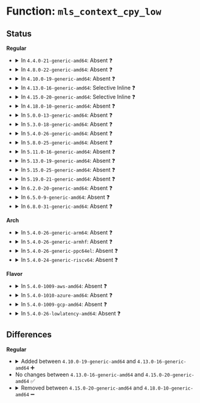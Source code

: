 # Function: <code>mls_context_cpy_low</code>

## Status
<b>Regular</b>
<ul>
<li>
<details>
<summary>In <code>4.4.0-21-generic-amd64</code>: Absent ❓</summary>

```json
{
  "name": "mls_context_cpy_low",
  "collision_type": "Unique Static",
  "inline_type": "Full",
  "funcs": [
    {
      "addr": 18446744071582369665,
      "name": "mls_context_cpy_low",
      "external": false,
      "loc": "security/selinux/ss/context.h:60",
      "file": "security/selinux/ss/mls.c",
      "inline": "declared, inlined",
      "caller_inline": [
        "security/selinux/ss/mls.c:mls_compute_sid",
        "security/selinux/ss/mls.c:mls_compute_sid",
        "security/selinux/ss/mls.c:mls_compute_sid"
      ],
      "caller_func": []
    }
  ],
  "symbols": []
}
```
</details>
</li>
<li>
<details>
<summary>In <code>4.8.0-22-generic-amd64</code>: Absent ❓</summary>

```json
{
  "name": "mls_context_cpy_low",
  "collision_type": "Unique Static",
  "inline_type": "Full",
  "funcs": [
    {
      "addr": 18446744071582590816,
      "name": "mls_context_cpy_low",
      "external": false,
      "loc": "security/selinux/ss/context.h:60",
      "file": "security/selinux/ss/mls.c",
      "inline": "declared, inlined",
      "caller_inline": [
        "security/selinux/ss/mls.c:mls_compute_sid",
        "security/selinux/ss/mls.c:mls_compute_sid",
        "security/selinux/ss/mls.c:mls_compute_sid"
      ],
      "caller_func": []
    }
  ],
  "symbols": []
}
```
</details>
</li>
<li>
<details>
<summary>In <code>4.10.0-19-generic-amd64</code>: Absent ❓</summary>

```json
{
  "name": "mls_context_cpy_low",
  "collision_type": "Unique Static",
  "inline_type": "Full",
  "funcs": [
    {
      "addr": 18446744071582684048,
      "name": "mls_context_cpy_low",
      "external": false,
      "loc": "security/selinux/ss/context.h:60",
      "file": "security/selinux/ss/mls.c",
      "inline": "declared, inlined",
      "caller_inline": [
        "security/selinux/ss/mls.c:mls_compute_sid",
        "security/selinux/ss/mls.c:mls_compute_sid",
        "security/selinux/ss/mls.c:mls_compute_sid"
      ],
      "caller_func": []
    }
  ],
  "symbols": []
}
```
</details>
</li>
<li>
<details>
<summary>In <code>4.13.0-16-generic-amd64</code>: Selective Inline ❓</summary>

```c
int mls_context_cpy_low(struct context * dst, struct context * src)
```

```json
{
  "name": "mls_context_cpy_low",
  "collision_type": "Unique Static",
  "inline_type": "Selective",
  "funcs": [
    {
      "addr": 18446744071582776719,
      "name": "mls_context_cpy_low",
      "external": false,
      "loc": "security/selinux/ss/context.h:60",
      "file": "security/selinux/ss/mls.c",
      "inline": "declared, inlined",
      "caller_inline": [
        "security/selinux/ss/mls.c:mls_compute_sid",
        "security/selinux/ss/mls.c:mls_compute_sid"
      ],
      "caller_func": [
        "security/selinux/ss/mls.c:mls_compute_sid",
        "security/selinux/ss/mls.c:mls_compute_sid"
      ]
    }
  ],
  "symbols": [
    {
      "addr": 18446744071582772880,
      "name": "mls_context_cpy_low",
      "section": ".text",
      "bind": "STB_LOCAL",
      "size": 114
    }
  ]
}
```
</details>
</li>
<li>
<details>
<summary>In <code>4.15.0-20-generic-amd64</code>: Selective Inline ❓</summary>

```c
int mls_context_cpy_low(struct context * dst, struct context * src)
```

```json
{
  "name": "mls_context_cpy_low",
  "collision_type": "Unique Static",
  "inline_type": "Selective",
  "funcs": [
    {
      "addr": 18446744071582932783,
      "name": "mls_context_cpy_low",
      "external": false,
      "loc": "security/selinux/ss/context.h:61",
      "file": "security/selinux/ss/mls.c",
      "inline": "declared, inlined",
      "caller_inline": [
        "security/selinux/ss/mls.c:mls_compute_sid",
        "security/selinux/ss/mls.c:mls_compute_sid"
      ],
      "caller_func": [
        "security/selinux/ss/mls.c:mls_compute_sid",
        "security/selinux/ss/mls.c:mls_compute_sid"
      ]
    }
  ],
  "symbols": [
    {
      "addr": 18446744071582928944,
      "name": "mls_context_cpy_low",
      "section": ".text",
      "bind": "STB_LOCAL",
      "size": 114
    }
  ]
}
```
</details>
</li>
<li>
<details>
<summary>In <code>4.18.0-10-generic-amd64</code>: Absent ❓</summary>

```json
{
  "name": "mls_context_cpy_low",
  "collision_type": "Unique Static",
  "inline_type": "Full",
  "funcs": [
    {
      "addr": 18446744071583132741,
      "name": "mls_context_cpy_low",
      "external": false,
      "loc": "security/selinux/ss/context.h:61",
      "file": "security/selinux/ss/mls.c",
      "inline": "declared, inlined",
      "caller_inline": [
        "security/selinux/ss/mls.c:mls_compute_sid",
        "security/selinux/ss/mls.c:mls_compute_sid",
        "security/selinux/ss/mls.c:mls_compute_sid",
        "security/selinux/ss/mls.c:mls_compute_sid"
      ],
      "caller_func": []
    }
  ],
  "symbols": []
}
```
</details>
</li>
<li>
<details>
<summary>In <code>5.0.0-13-generic-amd64</code>: Absent ❓</summary>

```json
{
  "name": "mls_context_cpy_low",
  "collision_type": "Unique Static",
  "inline_type": "Full",
  "funcs": [
    {
      "addr": 18446744071583248693,
      "name": "mls_context_cpy_low",
      "external": false,
      "loc": "security/selinux/ss/context.h:61",
      "file": "security/selinux/ss/mls.c",
      "inline": "declared, inlined",
      "caller_inline": [
        "security/selinux/ss/mls.c:mls_compute_sid",
        "security/selinux/ss/mls.c:mls_compute_sid",
        "security/selinux/ss/mls.c:mls_compute_sid",
        "security/selinux/ss/mls.c:mls_compute_sid"
      ],
      "caller_func": []
    }
  ],
  "symbols": []
}
```
</details>
</li>
<li>
<details>
<summary>In <code>5.3.0-18-generic-amd64</code>: Absent ❓</summary>

```json
{
  "name": "mls_context_cpy_low",
  "collision_type": "Unique Static",
  "inline_type": "Full",
  "funcs": [
    {
      "addr": 18446744071583435783,
      "name": "mls_context_cpy_low",
      "external": false,
      "loc": "security/selinux/ss/context.h:61",
      "file": "security/selinux/ss/mls.c",
      "inline": "declared, inlined",
      "caller_inline": [
        "security/selinux/ss/mls.c:mls_compute_sid",
        "security/selinux/ss/mls.c:mls_compute_sid",
        "security/selinux/ss/mls.c:mls_compute_sid",
        "security/selinux/ss/mls.c:mls_compute_sid"
      ],
      "caller_func": []
    }
  ],
  "symbols": []
}
```
</details>
</li>
<li>
<details>
<summary>In <code>5.4.0-26-generic-amd64</code>: Absent ❓</summary>

```json
{
  "name": "mls_context_cpy_low",
  "collision_type": "Unique Static",
  "inline_type": "Full",
  "funcs": [
    {
      "addr": 18446744071583541687,
      "name": "mls_context_cpy_low",
      "external": false,
      "loc": "security/selinux/ss/context.h:61",
      "file": "security/selinux/ss/mls.c",
      "inline": "declared, inlined",
      "caller_inline": [
        "security/selinux/ss/mls.c:mls_compute_sid",
        "security/selinux/ss/mls.c:mls_compute_sid",
        "security/selinux/ss/mls.c:mls_compute_sid",
        "security/selinux/ss/mls.c:mls_compute_sid"
      ],
      "caller_func": []
    }
  ],
  "symbols": []
}
```
</details>
</li>
<li>
<details>
<summary>In <code>5.8.0-25-generic-amd64</code>: Absent ❓</summary>

```json
{
  "name": "mls_context_cpy_low",
  "collision_type": "Unique Static",
  "inline_type": "Full",
  "funcs": [
    {
      "addr": 18446744071583890960,
      "name": "mls_context_cpy_low",
      "external": false,
      "loc": "security/selinux/ss/context.h:61",
      "file": "security/selinux/ss/mls.c",
      "inline": "declared, inlined",
      "caller_inline": [
        "security/selinux/ss/mls.c:mls_compute_sid",
        "security/selinux/ss/mls.c:mls_compute_sid",
        "security/selinux/ss/mls.c:mls_compute_sid",
        "security/selinux/ss/mls.c:mls_compute_sid"
      ],
      "caller_func": []
    }
  ],
  "symbols": []
}
```
</details>
</li>
<li>
<details>
<summary>In <code>5.11.0-16-generic-amd64</code>: Absent ❓</summary>

```json
{
  "name": "mls_context_cpy_low",
  "collision_type": "Unique Static",
  "inline_type": "Full",
  "funcs": [
    {
      "addr": 18446744071584011066,
      "name": "mls_context_cpy_low",
      "external": false,
      "loc": "security/selinux/ss/context.h:61",
      "file": "security/selinux/ss/mls.c",
      "inline": "declared, inlined",
      "caller_inline": [
        "security/selinux/ss/mls.c:mls_compute_sid",
        "security/selinux/ss/mls.c:mls_compute_sid",
        "security/selinux/ss/mls.c:mls_compute_sid",
        "security/selinux/ss/mls.c:mls_compute_sid"
      ],
      "caller_func": []
    }
  ],
  "symbols": []
}
```
</details>
</li>
<li>
<details>
<summary>In <code>5.13.0-19-generic-amd64</code>: Absent ❓</summary>

```json
{
  "name": "mls_context_cpy_low",
  "collision_type": "Unique Static",
  "inline_type": "Full",
  "funcs": [
    {
      "addr": 18446744071584039129,
      "name": "mls_context_cpy_low",
      "external": false,
      "loc": "security/selinux/ss/context.h:61",
      "file": "security/selinux/ss/mls.c",
      "inline": "declared, inlined",
      "caller_inline": [
        "security/selinux/ss/mls.c:mls_compute_sid",
        "security/selinux/ss/mls.c:mls_compute_sid",
        "security/selinux/ss/mls.c:mls_compute_sid",
        "security/selinux/ss/mls.c:mls_compute_sid"
      ],
      "caller_func": []
    }
  ],
  "symbols": []
}
```
</details>
</li>
<li>
<details>
<summary>In <code>5.15.0-25-generic-amd64</code>: Absent ❓</summary>

```json
{
  "name": "mls_context_cpy_low",
  "collision_type": "Unique Static",
  "inline_type": "Full",
  "funcs": [
    {
      "addr": 18446744071584410249,
      "name": "mls_context_cpy_low",
      "external": false,
      "loc": "security/selinux/ss/context.h:61",
      "file": "security/selinux/ss/mls.c",
      "inline": "declared, inlined",
      "caller_inline": [
        "security/selinux/ss/mls.c:mls_compute_sid",
        "security/selinux/ss/mls.c:mls_compute_sid",
        "security/selinux/ss/mls.c:mls_compute_sid",
        "security/selinux/ss/mls.c:mls_compute_sid"
      ],
      "caller_func": []
    }
  ],
  "symbols": []
}
```
</details>
</li>
<li>
<details>
<summary>In <code>5.19.0-21-generic-amd64</code>: Absent ❓</summary>

```json
{
  "name": "mls_context_cpy_low",
  "collision_type": "Unique Static",
  "inline_type": "Full",
  "funcs": [
    {
      "addr": 18446744071585037269,
      "name": "mls_context_cpy_low",
      "external": false,
      "loc": "security/selinux/ss/context.h:61",
      "file": "security/selinux/ss/mls.c",
      "inline": "declared, inlined",
      "caller_inline": [
        "security/selinux/ss/mls.c:mls_compute_sid",
        "security/selinux/ss/mls.c:mls_compute_sid",
        "security/selinux/ss/mls.c:mls_compute_sid",
        "security/selinux/ss/mls.c:mls_compute_sid"
      ],
      "caller_func": []
    }
  ],
  "symbols": []
}
```
</details>
</li>
<li>
<details>
<summary>In <code>6.2.0-20-generic-amd64</code>: Absent ❓</summary>

```json
{
  "name": "mls_context_cpy_low",
  "collision_type": "Unique Static",
  "inline_type": "Full",
  "funcs": [
    {
      "addr": 18446744071585755845,
      "name": "mls_context_cpy_low",
      "external": false,
      "loc": "security/selinux/ss/context.h:61",
      "file": "security/selinux/ss/mls.c",
      "inline": "declared, inlined",
      "caller_inline": [
        "security/selinux/ss/mls.c:mls_compute_sid",
        "security/selinux/ss/mls.c:mls_compute_sid",
        "security/selinux/ss/mls.c:mls_compute_sid",
        "security/selinux/ss/mls.c:mls_compute_sid"
      ],
      "caller_func": []
    }
  ],
  "symbols": []
}
```
</details>
</li>
<li>
<details>
<summary>In <code>6.5.0-9-generic-amd64</code>: Absent ❓</summary>

```json
{
  "name": "mls_context_cpy_low",
  "collision_type": "Unique Static",
  "inline_type": "Full",
  "funcs": [
    {
      "addr": 18446744071585986521,
      "name": "mls_context_cpy_low",
      "external": false,
      "loc": "security/selinux/ss/context.h:61",
      "file": "security/selinux/ss/mls.c",
      "inline": "declared, inlined",
      "caller_inline": [
        "security/selinux/ss/mls.c:mls_compute_sid",
        "security/selinux/ss/mls.c:mls_compute_sid",
        "security/selinux/ss/mls.c:mls_compute_sid"
      ],
      "caller_func": []
    }
  ],
  "symbols": []
}
```
</details>
</li>
<li>
<details>
<summary>In <code>6.8.0-31-generic-amd64</code>: Absent ❓</summary>

```json
{
  "name": "mls_context_cpy_low",
  "collision_type": "Unique Static",
  "inline_type": "Full",
  "funcs": [
    {
      "addr": 18446744071586233849,
      "name": "mls_context_cpy_low",
      "external": false,
      "loc": "security/selinux/ss/context.h:61",
      "file": "security/selinux/ss/mls.c",
      "inline": "declared, inlined",
      "caller_inline": [
        "security/selinux/ss/mls.c:mls_compute_sid",
        "security/selinux/ss/mls.c:mls_compute_sid",
        "security/selinux/ss/mls.c:mls_compute_sid"
      ],
      "caller_func": []
    }
  ],
  "symbols": []
}
```
</details>
</li>
</ul>
<b>Arch</b>
<ul>
<li>
<details>
<summary>In <code>5.4.0-26-generic-arm64</code>: Absent ❓</summary>

```json
{
  "name": "mls_context_cpy_low",
  "collision_type": "Unique Static",
  "inline_type": "Full",
  "funcs": [
    {
      "addr": 18446603336495312672,
      "name": "mls_context_cpy_low",
      "external": false,
      "loc": "security/selinux/ss/context.h:61",
      "file": "security/selinux/ss/mls.c",
      "inline": "declared, inlined",
      "caller_inline": [
        "security/selinux/ss/mls.c:mls_compute_sid",
        "security/selinux/ss/mls.c:mls_compute_sid",
        "security/selinux/ss/mls.c:mls_compute_sid",
        "security/selinux/ss/mls.c:mls_compute_sid"
      ],
      "caller_func": []
    }
  ],
  "symbols": []
}
```
</details>
</li>
<li>
<details>
<summary>In <code>5.4.0-26-generic-armhf</code>: Absent ❓</summary>

```json
{
  "name": "mls_context_cpy_low",
  "collision_type": "Unique Static",
  "inline_type": "Full",
  "funcs": [
    {
      "addr": 3228691108,
      "name": "mls_context_cpy_low",
      "external": false,
      "loc": "security/selinux/ss/context.h:61",
      "file": "security/selinux/ss/mls.c",
      "inline": "declared, inlined",
      "caller_inline": [
        "security/selinux/ss/mls.c:mls_compute_sid",
        "security/selinux/ss/mls.c:mls_compute_sid",
        "security/selinux/ss/mls.c:mls_compute_sid",
        "security/selinux/ss/mls.c:mls_compute_sid"
      ],
      "caller_func": []
    }
  ],
  "symbols": []
}
```
</details>
</li>
<li>
<details>
<summary>In <code>5.4.0-26-generic-ppc64el</code>: Absent ❓</summary>

```json
{
  "name": "mls_context_cpy_low",
  "collision_type": "Unique Static",
  "inline_type": "Full",
  "funcs": [
    {
      "addr": 13835058055289302256,
      "name": "mls_context_cpy_low",
      "external": false,
      "loc": "security/selinux/ss/context.h:61",
      "file": "security/selinux/ss/mls.c",
      "inline": "declared, inlined",
      "caller_inline": [
        "security/selinux/ss/mls.c:mls_compute_sid",
        "security/selinux/ss/mls.c:mls_compute_sid",
        "security/selinux/ss/mls.c:mls_compute_sid",
        "security/selinux/ss/mls.c:mls_compute_sid"
      ],
      "caller_func": []
    }
  ],
  "symbols": []
}
```
</details>
</li>
<li>
<details>
<summary>In <code>5.4.0-24-generic-riscv64</code>: Absent ❓</summary>

```json
{
  "name": "mls_context_cpy_low",
  "collision_type": "Unique Static",
  "inline_type": "Full",
  "funcs": [
    {
      "addr": 18446743936274529318,
      "name": "mls_context_cpy_low",
      "external": false,
      "loc": "security/selinux/ss/context.h:61",
      "file": "security/selinux/ss/mls.c",
      "inline": "declared, inlined",
      "caller_inline": [
        "security/selinux/ss/mls.c:mls_compute_sid",
        "security/selinux/ss/mls.c:mls_compute_sid",
        "security/selinux/ss/mls.c:mls_compute_sid",
        "security/selinux/ss/mls.c:mls_compute_sid"
      ],
      "caller_func": []
    }
  ],
  "symbols": []
}
```
</details>
</li>
</ul>
<b>Flavor</b>
<ul>
<li>
<details>
<summary>In <code>5.4.0-1009-aws-amd64</code>: Absent ❓</summary>

```json
{
  "name": "mls_context_cpy_low",
  "collision_type": "Unique Static",
  "inline_type": "Full",
  "funcs": [
    {
      "addr": 18446744071583510423,
      "name": "mls_context_cpy_low",
      "external": false,
      "loc": "security/selinux/ss/context.h:61",
      "file": "security/selinux/ss/mls.c",
      "inline": "declared, inlined",
      "caller_inline": [
        "security/selinux/ss/mls.c:mls_compute_sid",
        "security/selinux/ss/mls.c:mls_compute_sid",
        "security/selinux/ss/mls.c:mls_compute_sid",
        "security/selinux/ss/mls.c:mls_compute_sid"
      ],
      "caller_func": []
    }
  ],
  "symbols": []
}
```
</details>
</li>
<li>
<details>
<summary>In <code>5.4.0-1010-azure-amd64</code>: Absent ❓</summary>

```json
{
  "name": "mls_context_cpy_low",
  "collision_type": "Unique Static",
  "inline_type": "Full",
  "funcs": [
    {
      "addr": 18446744071583447479,
      "name": "mls_context_cpy_low",
      "external": false,
      "loc": "security/selinux/ss/context.h:61",
      "file": "security/selinux/ss/mls.c",
      "inline": "declared, inlined",
      "caller_inline": [
        "security/selinux/ss/mls.c:mls_compute_sid",
        "security/selinux/ss/mls.c:mls_compute_sid",
        "security/selinux/ss/mls.c:mls_compute_sid",
        "security/selinux/ss/mls.c:mls_compute_sid"
      ],
      "caller_func": []
    }
  ],
  "symbols": []
}
```
</details>
</li>
<li>
<details>
<summary>In <code>5.4.0-1009-gcp-amd64</code>: Absent ❓</summary>

```json
{
  "name": "mls_context_cpy_low",
  "collision_type": "Unique Static",
  "inline_type": "Full",
  "funcs": [
    {
      "addr": 18446744071583494199,
      "name": "mls_context_cpy_low",
      "external": false,
      "loc": "security/selinux/ss/context.h:61",
      "file": "security/selinux/ss/mls.c",
      "inline": "declared, inlined",
      "caller_inline": [
        "security/selinux/ss/mls.c:mls_compute_sid",
        "security/selinux/ss/mls.c:mls_compute_sid",
        "security/selinux/ss/mls.c:mls_compute_sid",
        "security/selinux/ss/mls.c:mls_compute_sid"
      ],
      "caller_func": []
    }
  ],
  "symbols": []
}
```
</details>
</li>
<li>
<details>
<summary>In <code>5.4.0-26-lowlatency-amd64</code>: Absent ❓</summary>

```json
{
  "name": "mls_context_cpy_low",
  "collision_type": "Unique Static",
  "inline_type": "Full",
  "funcs": [
    {
      "addr": 18446744071583590567,
      "name": "mls_context_cpy_low",
      "external": false,
      "loc": "security/selinux/ss/context.h:61",
      "file": "security/selinux/ss/mls.c",
      "inline": "declared, inlined",
      "caller_inline": [
        "security/selinux/ss/mls.c:mls_compute_sid",
        "security/selinux/ss/mls.c:mls_compute_sid",
        "security/selinux/ss/mls.c:mls_compute_sid",
        "security/selinux/ss/mls.c:mls_compute_sid"
      ],
      "caller_func": []
    }
  ],
  "symbols": []
}
```
</details>
</li>
</ul>

## Differences
<b>Regular</b>
<ul>
<li>
<details>
<summary>Added between <code>4.10.0-19-generic-amd64</code> and <code>4.13.0-16-generic-amd64</code> ➕</summary>

```c
int mls_context_cpy_low(struct context * dst, struct context * src)
```
</details>
</li>
<li>
No changes between <code>4.13.0-16-generic-amd64</code> and <code>4.15.0-20-generic-amd64</code> ✅
</li>
<li>
<details>
<summary>Removed between <code>4.15.0-20-generic-amd64</code> and <code>4.18.0-10-generic-amd64</code> ➖</summary>

```c
int mls_context_cpy_low(struct context * dst, struct context * src)
```
</details>
</li>
</ul>
